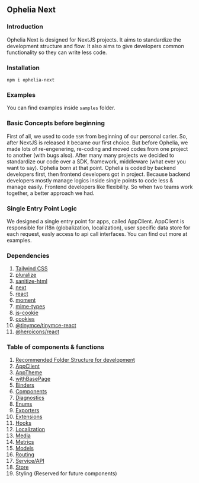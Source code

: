 ## Ophelia Next

### Introduction
Ophelia Next is designed for NextJS projects. It aims to standardize the development structure and flow. It also aims to give developers common functionality so they can write less code.

### Installation
`npm i ophelia-next`

### Examples
You can find examples inside `samples` folder.

### Basic Concepts before beginning
First of all, we used to code `SSR` from beginning of our personal carier. So, after NextJS is released it became our first choice. But before Ophelia, we made lots of re-engenering, re-coding and moved codes from one project to another (with bugs also). After many many projects we decided to standardize our code over a SDK, framework, middleware (what ever you want to say). Ophelia born at that point.
Ophelia is coded by backend developers first, then frontend developers got in project. Because backend developers mostly manage logics inside single points to code less & manage easily. Frontend developers like flexibility. So when two teams work together, a better approach we had.

### Single Entry Point Logic
We designed a single entry point for apps, called AppClient. AppClient is responsible for i18n (globalization, localization), user specific data store for each request, easly access to api call interfaces.
You can find out more at examples.

### Dependencies
1. [Tailwind CSS](https://tailwindcss.com/)
2. [pluralize](https://www.npmjs.com/package/pluralize)
3. [sanitize-html](https://www.npmjs.com/package/sanitize-html)
4. [next](https://www.npmjs.com/package/next)
5. [react](https://www.npmjs.com/package/react)
6. [moment](https://www.npmjs.com/package/moment)
7. [mime-types](https://www.npmjs.com/package/mime-types)
8. [js-cookie](https://www.npmjs.com/package/js-cookie)
9. [cookies](https://www.npmjs.com/package/cookies)
10. [@tinymce/tinymce-react](https://www.npmjs.com/package/@tinymce/tinymce-react)
11. [@heroicons/react](https://www.npmjs.com/package/@heroicons/react)

### Table of components & functions
1. [Recommended Folder Structure for development](./FolderStructure.md)
2. [AppClient](./AppClient.md)
3. [AppTheme](./AppTheme.md)
4. [withBasePage](./withBasePage.md)
6. [Binders](./Binders/Index.md)
7. [Components](./Components/Index.md)
8. [Diagnostics](./Diagnostics/Index.md)
9. [Enums](./Enums/Index.md)
10. [Exporters](./Exporters/Index.md)
11. [Extensions](./Extensions/Index.md)
12. [Hooks](./Hooks/Index.md)
13. [Localization](./Localization/Index.md)
14. [Media](./Media/Index.md)
15. [Metrics](./Metrics/Index.md)
16. [Models](./Models/Index.md)
17. [Routing](./Routing/Index.md)
18. [Service/API](./Service/Index.md)
19. [Store](./Store/Index.md)
20. Styling (Reserved for future components)